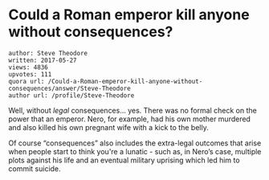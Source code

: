 # Could a Roman emperor kill anyone without consequences?

	author: Steve Theodore
	written: 2017-05-27
	views: 4836
	upvotes: 111
	quora url: /Could-a-Roman-emperor-kill-anyone-without-consequences/answer/Steve-Theodore
	author url: /profile/Steve-Theodore


Well, without _legal_  consequences… yes. There was no formal check on the power that an emperor. Nero, for example, had his own mother murdered and also killed his own pregnant wife with a kick to the belly.

Of course “consequences” also includes the extra-legal outcomes that arise when people start to think you're a lunatic - such as, in Nero’s case, multiple plots against his life and an eventual military uprising which led him to commit suicide.

